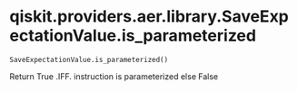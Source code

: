 # qiskit.providers.aer.library.SaveExpectationValue.is\_parameterized

`SaveExpectationValue.is_parameterized()`

Return True .IFF. instruction is parameterized else False
